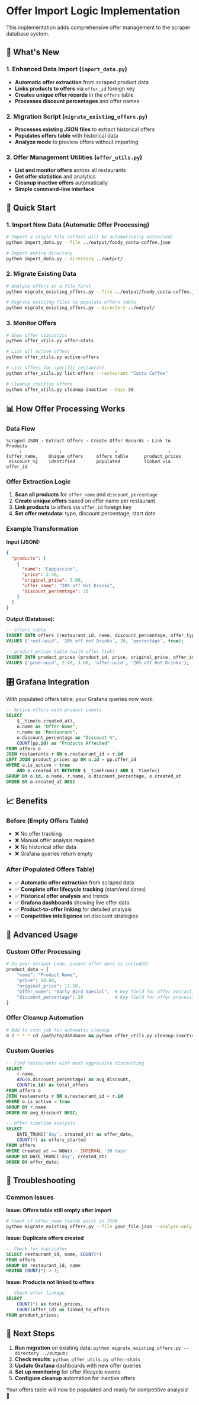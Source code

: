 # Offer Import Logic Implementation

This implementation adds comprehensive offer management to the scraper database system.

## 🎯 What's New

### 1. Enhanced Data Import (`import_data.py`)
- **Automatic offer extraction** from scraped product data
- **Links products to offers** via `offer_id` foreign key
- **Creates unique offer records** in the `offers` table
- **Processes discount percentages** and offer names

### 2. Migration Script (`migrate_existing_offers.py`)
- **Processes existing JSON files** to extract historical offers
- **Populates offers table** with historical data
- **Analyze mode** to preview offers without importing

### 3. Offer Management Utilities (`offer_utils.py`)
- **List and monitor offers** across all restaurants
- **Get offer statistics** and analytics
- **Cleanup inactive offers** automatically
- **Simple command-line interface**

## 🚀 Quick Start

### 1. Import New Data (Automatic Offer Processing)
```bash
# Import a single file (offers will be automatically extracted)
python import_data.py --file ../output/foody_costa-coffee.json

# Import entire directory
python import_data.py --directory ../output/
```

### 2. Migrate Existing Data
```bash
# Analyze offers in a file first
python migrate_existing_offers.py --file ../output/foody_costa-coffee.json --analyze-only

# Migrate existing files to populate offers table
python migrate_existing_offers.py --directory ../output/
```

### 3. Monitor Offers
```bash
# Show offer statistics
python offer_utils.py offer-stats

# List all active offers
python offer_utils.py active-offers

# List offers for specific restaurant
python offer_utils.py list-offers --restaurant "Costa Coffee"

# Cleanup inactive offers
python offer_utils.py cleanup-inactive --days 30
```

## 📊 How Offer Processing Works

### Data Flow
```
Scraped JSON → Extract Offers → Create Offer Records → Link to Products
     ↓              ↓                    ↓                   ↓
{offer_name,    Unique offers     offers table      product_prices
 discount_%}    identified        populated         linked via offer_id
```

### Offer Extraction Logic
1. **Scan all products** for `offer_name` and `discount_percentage`
2. **Create unique offers** based on offer name per restaurant
3. **Link products** to offers via `offer_id` foreign key
4. **Set offer metadata**: type, discount percentage, start date

### Example Transformation
**Input (JSON):**
```json
{
  "products": [
    {
      "name": "Cappuccino",
      "price": 2.40,
      "original_price": 3.00,
      "offer_name": "20% off Hot Drinks",
      "discount_percentage": 20
    }
  ]
}
```

**Output (Database):**
```sql
-- offers table
INSERT INTO offers (restaurant_id, name, discount_percentage, offer_type, is_active)
VALUES ('rest-uuid', '20% off Hot Drinks', 20, 'percentage', true);

-- product_prices table (with offer link)
INSERT INTO product_prices (product_id, price, original_price, offer_id, offer_name)
VALUES ('prod-uuid', 2.40, 3.00, 'offer-uuid', '20% off Hot Drinks');
```

## 🎛️ Grafana Integration

With populated offers table, your Grafana queries now work:

```sql
-- Active offers with product counts
SELECT 
    $__time(o.created_at),
    o.name as "Offer Name",
    r.name as "Restaurant",
    o.discount_percentage as "Discount %",
    COUNT(pp.id) as "Products Affected"
FROM offers o
JOIN restaurants r ON o.restaurant_id = r.id
LEFT JOIN product_prices pp ON o.id = pp.offer_id
WHERE o.is_active = true
    AND o.created_at BETWEEN $__timeFrom() AND $__timeTo()
GROUP BY o.id, o.name, r.name, o.discount_percentage, o.created_at
ORDER BY o.created_at DESC
```

## 📈 Benefits

### Before (Empty Offers Table)
- ❌ No offer tracking
- ❌ Manual offer analysis required
- ❌ No historical offer data
- ❌ Grafana queries return empty

### After (Populated Offers Table)
- ✅ **Automatic offer extraction** from scraped data
- ✅ **Complete offer lifecycle tracking** (start/end dates)
- ✅ **Historical offer analysis** and trends
- ✅ **Grafana dashboards** showing live offer data
- ✅ **Product-to-offer linking** for detailed analysis
- ✅ **Competitive intelligence** on discount strategies

## 🔧 Advanced Usage

### Custom Offer Processing
```python
# In your scraper code, ensure offer data is included:
product_data = {
    "name": "Product Name",
    "price": 10.00,
    "original_price": 12.50,
    "offer_name": "Early Bird Special",  # Key field for offer extraction
    "discount_percentage": 20            # Key field for offer processing
}
```

### Offer Cleanup Automation
```bash
# Add to cron job for automatic cleanup
0 2 * * * cd /path/to/database && python offer_utils.py cleanup-inactive --days 14
```

### Custom Queries
```sql
-- Find restaurants with most aggressive discounting
SELECT 
    r.name,
    AVG(o.discount_percentage) as avg_discount,
    COUNT(o.id) as total_offers
FROM offers o
JOIN restaurants r ON o.restaurant_id = r.id
WHERE o.is_active = true
GROUP BY r.name
ORDER BY avg_discount DESC;

-- Offer timeline analysis
SELECT 
    DATE_TRUNC('day', created_at) as offer_date,
    COUNT(*) as offers_started
FROM offers
WHERE created_at >= NOW() - INTERVAL '30 days'
GROUP BY DATE_TRUNC('day', created_at)
ORDER BY offer_date;
```

## 🐛 Troubleshooting

### Common Issues

**Issue: Offers table still empty after import**
```bash
# Check if offer_name fields exist in JSON
python migrate_existing_offers.py --file your_file.json --analyze-only
```

**Issue: Duplicate offers created**
```sql
-- Check for duplicates
SELECT restaurant_id, name, COUNT(*) 
FROM offers 
GROUP BY restaurant_id, name 
HAVING COUNT(*) > 1;
```

**Issue: Products not linked to offers**
```sql
-- Check offer linkage
SELECT 
    COUNT(*) as total_prices,
    COUNT(offer_id) as linked_to_offers
FROM product_prices;
```

## 📝 Next Steps

1. **Run migration** on existing data: `python migrate_existing_offers.py --directory ../output/`
2. **Check results**: `python offer_utils.py offer-stats`
3. **Update Grafana** dashboards with new offer queries
4. **Set up monitoring** for offer lifecycle events
5. **Configure cleanup** automation for inactive offers

Your offers table will now be populated and ready for competitive analysis! 🎉
